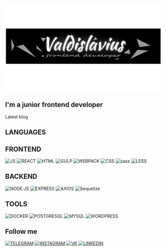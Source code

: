 [![Header](https://github.com/Valdislavius/Valdislavius/blob/main/assets/header.png)]()

## I'm a junior frontend developer

Latest blog 

## LANGUAGES
## FRONTEND
![JS](https://img.shields.io/badge/-JAVASCRIPT-090909?style=for-the-badge&logo=JAVASCRIPT)
![REACT](https://img.shields.io/badge/-REACT-090909?style=for-the-badge&logo=REACT)
![HTML](https://img.shields.io/badge/-HTML5-090909?style=for-the-badge&logo=HTML5)
![GULP](https://img.shields.io/badge/-GULP-090909?style=for-the-badge&logo=GULP)
![WEBPACK](https://img.shields.io/badge/-WEBPACK-090909?style=for-the-badge&logo=WEBPACK)
![CSS](https://img.shields.io/badge/-CSS3-090909?style=for-the-badge&logo=css3)
![sass](https://img.shields.io/badge/-SASS-090909?style=for-the-badge&logo=SASS)
![LESS](https://img.shields.io/badge/-LESS-090909?style=for-the-badge&logo=LESS)
## BACKEND
![NODE.JS](https://img.shields.io/badge/-NODE.JS-090909?style=for-the-badge&logo=NODE.JS)
![EXPRESS](https://img.shields.io/badge/-EXPRESS-090909?style=for-the-badge&logo=EXPRESS)
![AXIOS](https://img.shields.io/badge/-AXIOS-090909?style=for-the-badge&logo=AXIOS)
![Sequelize](https://img.shields.io/badge/-Sequelize-090909?style=for-the-badge&logo=Sequelize)
## TOOLS
![DOCKER](https://img.shields.io/badge/-DOCKER-090909?style=for-the-badge&logo=DOCKER)
![POSTGRESQL](https://img.shields.io/badge/-POSTGRESQL-090909?style=for-the-badge&logo=POSTGRESQL)
![MYSQL](https://img.shields.io/badge/-MYSQL-090909?style=for-the-badge&logo=MYSQL)
![WORDPRESS](https://img.shields.io/badge/-WORDPRESS-090909?style=for-the-badge&logo=WORDPRESS)


## Follow me
[![TELEGRAM](https://img.shields.io/badge/-TELEGRAM-090909?style=for-the-badge&logo=TELEGRAM)](https://instagram.com/vladkhasanovv?igshid=ZWQyN2ExYTkwZQ==)
[![INSTAGRAM](https://img.shields.io/badge/-INSTAGRAM-090909?style=for-the-badge&logo=INSTAGRAM)](https://t.me/V1adisLaf)
[![VK](https://img.shields.io/badge/-VK-090909?style=for-the-badge&logo=VK)](https://vk.com/vkhasanov0)
[![LINKEDIN](https://img.shields.io/badge/-LINKEDIN-090909?style=for-the-badge&logo=LINKEDIN)](https://www.linkedin.com/in/vladislav-khasanov-24122325b/)